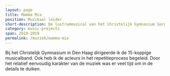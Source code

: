 ```yaml
---
layout: page
title: Mamma Mia
position: Muzikaal leider
short-description: De lustrummusical van het Christelijk Gymnasium Sorghvliet
category: music-projects
span: 2018-2019
permalink: /muziek/mamma-mia
---
```


Bij het Christelijk Gymnasium in Den Haag dirigeerde ik de 15-koppige musicalband.
Ook heb ik de acteurs in het repetitieprocess begeleid. Door het relatief eenvoudig
karakter van de muziek was er veel tijd om in de details te duiken.

